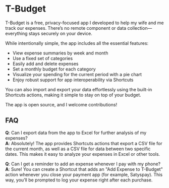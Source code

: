 # T-Budget

T-Budget is a free, privacy-focused app I developed to help my wife and me track our expenses. There’s no remote component or data collection—everything stays securely on your device.

While intentionally simple, the app includes all the essential features:

- View expense summaries by week and month
- Use a fixed set of categories
- Easily add and delete expenses
- Set a monthly budget for each category
- Visualize your spending for the current period with a pie chart
- Enjoy robust support for app interoperability via Shortcuts

You can also import and export your data effortlessly using the built-in Shortcuts actions, making it simple to stay on top of your budget.

The app is open source, and I welcome contributions!

## FAQ

**Q**: Can I export data from the app to Excel for further analysis of my expenses?<br>
**A**: Absolutely! The app provides Shortcuts actions that export a CSV file for the current month, as well as a CSV file for data between two specific dates. This makes it easy to analyze your expenses in Excel or other tools.

**Q**: Can I get a reminder to add an expense whenever I pay with my phone?
**A**: Sure! You can create a Shortcut that adds an "Add Expense to T-Budget" action whenever you close your payment app (for example, Satyspay). This way, you’ll be prompted to log your expense right after each purchase.
